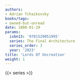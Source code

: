 ```yaml
---
authors:
- Adrian Tchaikovsky
books/tags:
- owned-but-unread
date: 1800-01-29
params:
  isbn13: '9781529051995'
  series: The Final Architecture
  series_order: 3
  year: '2023'
title: 'Lords Of Uncreation'
weight: 1
---
```



<!--more-->

{{< series >}}